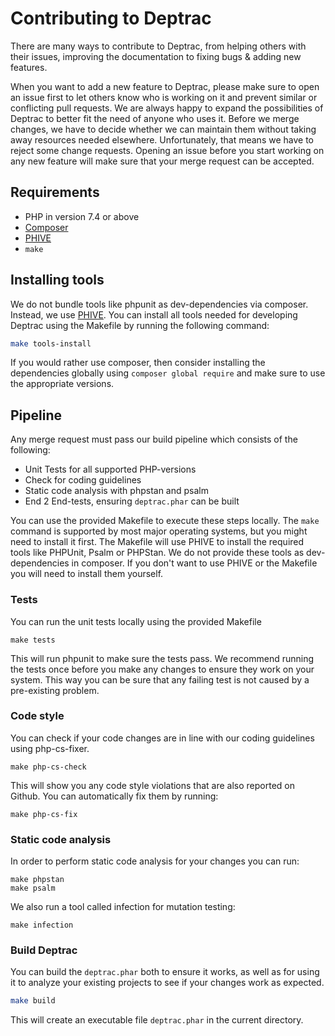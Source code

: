 # Contributing to Deptrac

There are many ways to contribute to Deptrac, from helping others with their
issues, improving the documentation to fixing bugs & adding new features.

When you want to add a new feature to Deptrac, please make sure to open an issue
first to let others know who is working on it and prevent similar or conflicting
pull requests. We are always happy to expand the possibilities of Deptrac to
better fit the need of anyone who uses it. Before we merge changes, we have to
decide whether we can maintain them without taking away resources needed
elsewhere. Unfortunately, that means we have to reject some change requests.
Opening an issue before you start working on any new feature will make sure that
your merge request can be accepted.

## Requirements

- PHP in version 7.4 or above
- [Composer](https://getcomposer.org/)
- [PHIVE](https://phar.io/)
- `make`

## Installing tools

We do not bundle tools like phpunit as dev-dependencies via composer. Instead,
we use [PHIVE](https://phar.io/). You can install all tools needed for developing
Deptrac using the Makefile by running the following command:

```bash
make tools-install
```

If you would rather use composer, then consider installing the dependencies
globally using `composer global require` and make sure to use the appropriate
versions.

## Pipeline

Any merge request must pass our build pipeline which consists of the following:

* Unit Tests for all supported PHP-versions
* Check for coding guidelines
* Static code analysis with phpstan and psalm
* End 2 End-tests, ensuring `deptrac.phar` can be built

You can use the provided Makefile to execute these steps locally. The `make`
command is supported by most major operating systems, but you might need to
install it first. The Makefile will use PHIVE to install the required tools like
PHPUnit, Psalm or PHPStan. We do not provide these tools as dev-dependencies in
composer. If you don't want to use PHIVE or the Makefile you will need to
install them yourself.

### Tests

You can run the unit tests locally using the provided Makefile

```
make tests
```

This will run phpunit to make sure the tests pass. We recommend running the
tests once before you make any changes to ensure they work on your system. This
way you can be sure that any failing test is not caused by a pre-existing
problem.

### Code style

You can check if your code changes are in line with our coding guidelines using
php-cs-fixer.

```
make php-cs-check
```

This will show you any code style violations that are also reported on Github.
You can automatically fix them by running:

```
make php-cs-fix
```

### Static code analysis

In order to perform static code analysis for your changes you can run:

```
make phpstan
make psalm
```

We also run a tool called infection for mutation testing:

```
make infection
```

### Build Deptrac

You can build the `deptrac.phar` both to ensure it works, as well as for using
it to analyze your existing projects to see if your changes work as expected.

```bash
make build
```

This will create an executable file `deptrac.phar` in the current directory.
